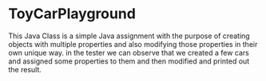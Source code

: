 # ToyCarPlayground
This Java Class is a simple Java assignment with the purpose of creating objects with multiple properties and also modifying those properties in their own unique way. in the tester we can observe that we created a few cars and assigned some properties to them and then modified and printed out the result.  
